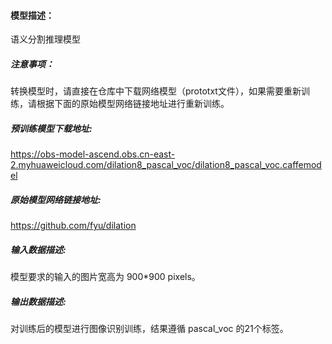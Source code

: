 #### 模型描述：

语义分割推理模型

##### 注意事项：
转换模型时，请直接在仓库中下载网络模型（prototxt文件），如果需要重新训练，请根据下面的原始模型网络链接地址进行重新训练。

##### 预训练模型下载地址:
https://obs-model-ascend.obs.cn-east-2.myhuaweicloud.com/dilation8_pascal_voc/dilation8_pascal_voc.caffemodel

##### 原始模型网络链接地址:
https://github.com/fyu/dilation

##### 输入数据描述:
模型要求的输入的图片宽高为  900*900 pixels。

##### 输出数据描述:

对训练后的模型进行图像识别训练，结果遵循 pascal_voc 的21个标签。

